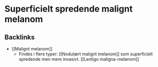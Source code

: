 # Superficielt spredende malignt melanom

## Backlinks
* [[Malignt melanom]]
	* Findes i flere typer:
[[Nodulært malignt melanom]] som superficielt spredende men mere invasivt.
[[Lentigo maligna-melanom]]

<!-- {BearID:9E822A82-9712-4B66-9700-C40EA0F36BA3-30450-0000437FFFDDA414} -->

